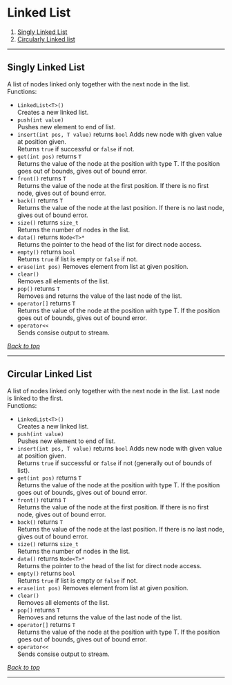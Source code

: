 # Linked List

1. [Singly Linked List](#singly-linked-list)
2. [Circularly Linked list](#circular-linked-list)

***

## Singly Linked List

A list of nodes linked only together with the next node in the list.  
Functions:

* `LinkedList<T>()`  
  Creates a new linked list.
* `push(int value)`  
  Pushes new element to end of list.
* `insert(int pos, T value)` returns `bool`
  Adds new node with given value at position given.  
  Returns `true` if successful or `false` if not.
* `get(int pos)` returns `T`  
  Returns the value of the node at the position with type T. If the position goes out of bounds, gives out of bound error.
* `front()` returns `T`  
  Returns the value of the node at the first position. If there is no first node, gives out of bound error.
* `back()` returns `T`  
  Returns the value of the node at the last position. If there is no last node, gives out of bound error.
* `size()` returns `size_t`  
  Returns the number of nodes in the list.
* `data()` returns `Node<T>*`  
  Returns the pointer to the head of the list for direct node access.
* `empty()` returns `bool`  
  Returns `true` if list is empty or `false` if not.
* `erase(int pos)`
  Removes element from list at given position.
* `clear()`  
  Removes all elements of the list.
* `pop()` returns `T`  
  Removes and returns the value of the last node of the list.
* `operator[]` returns `T`  
  Returns the value of the node at the position with type T. If the position goes out of bounds, gives out of bound error.
* `operator<<`  
  Sends consise output to stream.

[*Back to top*](#linked-list)

***

## Circular Linked List

A list of nodes linked only together with the next node in the list. Last node is linked to the first.  
Functions:

* `LinkedList<T>()`  
  Creates a new linked list.
* `push(int value)`  
  Pushes new element to end of list.
* `insert(int pos, T value)` returns `bool`
  Adds new node with given value at position given.  
  Returns `true` if successful or `false` if not (generally out of bounds of list).
* `get(int pos)` returns `T`  
  Returns the value of the node at the position with type T. If the position goes out of bounds, gives out of bound error.
* `front()` returns `T`  
  Returns the value of the node at the first position. If there is no first node, gives out of bound error.
* `back()` returns `T`  
  Returns the value of the node at the last position. If there is no last node, gives out of bound error.
* `size()` returns `size_t`  
  Returns the number of nodes in the list.
* `data()` returns `Node<T>*`  
  Returns the pointer to the head of the list for direct node access.
* `empty()` returns `bool`  
  Returns `true` if list is empty or `false` if not.
* `erase(int pos)`
  Removes element from list at given position.
* `clear()`  
  Removes all elements of the list.
* `pop()` returns `T`  
  Removes and returns the value of the last node of the list.
* `operator[]` returns `T`  
  Returns the value of the node at the position with type T. If the position goes out of bounds, gives out of bound error.
* `operator<<`  
  Sends consise output to stream.

[*Back to top*](#linked-list)

***
